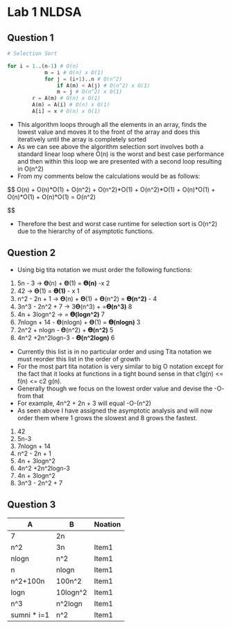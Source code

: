 # Lab 1 NLDSA

## Question 1

```py
# Selection Sort

for i = 1..(n-1) # O(n)
            m = i # O(n) x O(1)
            for j = (i+1)..n # O(n^2)
                if A(m) < A(j) # O(n^2) x O(1)
                m = j # O(n^2) x O(1)
        r = A(m) # O(n) x O(1)
        A(m) = A(i) # O(n) x O(1)
        A[i] = x # O(n) x O(1)
```

- This algorithm loops through all the elements in an array, finds the lowest value
  and moves it to the front of the array and does this iteratively until the array
  is completely sorted
- As we can see above the algorithm selection sort involves both a standard linear loop
  where O(n) is the worst and best case performance and then within this loop
  we are presented with a second loop resulting in O(n^2)
- From my comments below the calculations would be as follows:

$$
O(n) + O(n)*O(1) + O(n^2) + O(n^2)*O(1) + O(n^2)*O(1) + O(n)*O(1) + O(n)*O(1) + O(n)*O(1) = O(n^2)

$$

- Therefore the best and worst case runtime for selection sort is O(n^2) due to the
  hierarchy of of asymptotic functions.

## Question 2

- Using big tita notation we must order the following functions:

1. 5n - 3 -> 𝚯(n) + 𝚯(1) = **𝚯(n)** -x  2
2. 42 -> 𝚯(1) = **𝚯(1)** - x 1
3. n^2 - 2n + 1 -> 𝚯(n) + 𝚯(1) + 𝚯(n^2) = **𝚯(n^2)** - 4
4. 3n^3 - 2n^2 + 7 -> 3𝚯(n^3) +  =**𝚯(n^3)** 8
5. 4n + 3logn^2 -> = **𝚯(logn^2)** 7
6. 7nlogn + 14 - 𝚯(nlogn) + 𝚯(1) = **𝚯(nlogn)**  3
7. 2n^2 + nlogn - 𝚯(n^2) + **𝚯(n^2)** 5
8. 4n^2 +2n^2logn-3 - **𝚯(n^2logn)** 6

- Currently this list is in no particular order and using Tita notation we must reorder this list in the order of growth
- For the most part tita notation is very similar to big O notation except for the fact that it looks at functions in a tight bound sense in that c1g(n) <= f(n) <= c2 g(n).
- Generally though we focus on the lowest order value and devise the -O- from that
- For example, 4n^2 + 2n + 3 will equal -O-(n^2)
- As seen above I have assigned the asymptotic analysis and will now order them where 1 grows the slowest and 8 grows the fastest.

1. 42
2. 5n-3
3. 7nlogn + 14
4. n^2 - 2n + 1
5. 4n + 3logn^2
6. 4n^2 +2n^2logn-3
7. 4n + 3logn^2
8. 3n^3 - 2n^2 + 7

## Question 3


| A           | B        | Noation |
| ------------- | ---------- | --------- |
| 7           | 2n       |         |
| n^2         | 3n       | Item1   |
| nlogn       | n^2      | Item1   |
| n           | nlogn    | Item1   |
| n^2+100n    | 100n^2   | Item1   |
| logn        | 10logn^2 | Item1   |
| n^3         | n^2logn  | Item1   |
| sumni * i=1 | n^2      | Item1   |
